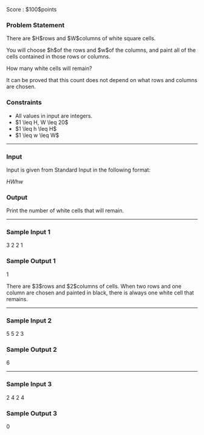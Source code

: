 
<div>

<span>

<span>

<p>
Score : $100$points
</p>

<div>

<section>

### **Problem Statement**

<p>
There are $H$rows and $W$columns of white square cells.
</p>

<p>
You will choose $h$of the rows and $w$of the columns, and paint all of the cells contained in those rows or columns.
</p>

<p>
How many white cells will remain?
</p>

<p>
It can be proved that this count does not depend on what rows and columns are chosen.
</p>

</section>

</div>

<div>

<section>

### **Constraints**

<ul>

<li>
All values in input are integers.
</li>

<li>
$1 \leq H, W \leq 20$
</li>

<li>
$1 \leq h \leq H$
</li>

<li>
$1 \leq w \leq W$
</li>

</ul>

</section>

</div>

---

<div>

<div>

<section>

### **Input**

<p>
Input is given from Standard Input in the following format:
</p>

<div>

$H$$W$$h$$w$
</div>

</section>

</div>

<div>

<section>

### **Output**

<p>
Print the number of white cells that will remain.
</p>

</section>

</div>

</div>

---

<div>

<section>

### **Sample Input 1**

<div>

3 2
2 1

</div>

</section>

</div>

<div>

<section>

### **Sample Output 1**

<div>

1

</div>

<p>
There are $3$rows and $2$columns of cells. When two rows and one column are chosen and painted in black, there is always one white cell that remains.
</p>

</section>

</div>

---

<div>

<section>

### **Sample Input 2**

<div>

5 5
2 3

</div>

</section>

</div>

<div>

<section>

### **Sample Output 2**

<div>

6

</div>

</section>

</div>

---

<div>

<section>

### **Sample Input 3**

<div>

2 4
2 4

</div>

</section>

</div>

<div>

<section>

### **Sample Output 3**

<div>

0

</div>

</section>

</div>

</span>

</span>

</div>
